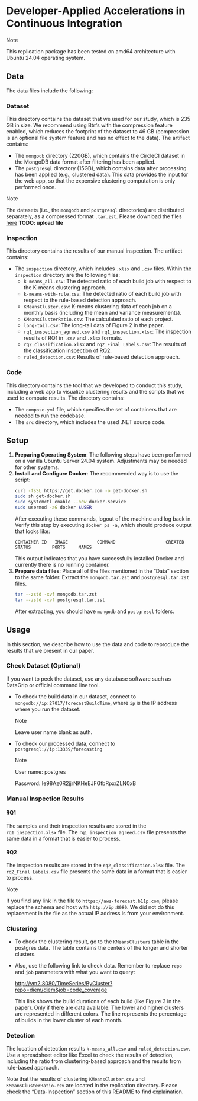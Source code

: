 # Developer-Applied Accelerations in Continuous Integration

> [!NOTE]
> This replication package has been tested on amd64 architecture with Ubuntu 24.04 operating system.

## Data
The data files include the following:

### Dataset
This directory contains the dataset that we used for our study, which is 235 GB in size. We recommend using Btrfs with the compression feature enabled, which reduces the footprint of the dataset to 46 GB (compression is an optional file system feature and has no effect to the data). The artifact contains:

- The `mongodb` directory (220GB), which contains the CircleCI dataset in the MongoDB data format after filtering has been applied.
- The `postgresql` directory (15GB), which contains data after processing has been applied (e.g., clustered data). This data provides the input for the web app, so that the expensive clustering computation is only performed once.

> [!NOTE]
> The datasets (i.e., the `mongodb` and `postgresql` directories) are distributed separately, as a compressed format `.tar.zst`. Please download the files [here]() **TODO: upload file**

### Inspection
This directory contains the results of our manual inspection. The artifact contains:

- The `inspection` directory, which includes `.xlsx` and `.csv` files. Within the `inspection` directory are the following files:
    - `k-means_all.csv`: The detected ratio of each build job with respect to the K-means clustering approach.
    - `k-means-with-rule.csv`:  The detected ratio of each build job with respect to the rule-based detection approach.
    - `KMeansCluster.csv`: K-means clustering data of each job on a monthly basis (including the mean and variance measurements).
    - `KMeansClusterRatio.csv`: The calculated ratio of each project.
    - `long-tail.csv`: The long-tail data of Figure 2 in the paper.
    - `rq1_inspection_agreed.csv` and `rq1_inspection.xlsx`: The inspection results of RQ1 in `.csv` and `.xlsx` formats.
    - `rq2_classification.xlsx` and `rq2_Final Labels.csv`: The results of the classification inspection of RQ2.
    - `ruled_detection.csv`: Results of rule-based detection approach.

### Code
This directory contains the tool that we developed to conduct this study, including a web app to visualize clustering results and the scripts that we used to compute results. The directory contains:

- The `compose.yml` file, which specifies the set of containers that are needed to run the codebase.
- The `src` directory, which includes the used .NET source code.

## Setup
1. **Preparing Operating System**: The following steps have been performed on a vanilla Ubuntu Server 24.04 system. Adjustments may be needed for other systems.
2. **Install and Configure Docker**: The recommended way is to use the script:
    ```sh
    curl -fsSL https://get.docker.com -o get-docker.sh
    sudo sh get-docker.sh
    sudo systemctl enable --now docker.service
    sudo usermod -aG docker $USER
    ```
    After executing these commands, logout of the machine and log back in. Verify this step by executing `docker ps -a`, which should produce output that looks like:
    ```
    CONTAINER ID   IMAGE           COMMAND                   CREATED        STATUS        PORTS     NAMES
    ```
    This output indicates that you have successfully installed Docker and currently there is no running container.
4. **Prepare data files**: Place all of the files mentioned in the “Data” section to the same folder. Extract the `mongodb.tar.zst` and `postgresql.tar.zst` files.
    ```sh
    tar --zstd -xvf mongodb.tar.zst
    tar --zstd -xvf postgresql.tar.zst
    ```
    After extracting, you should have `mongodb` and `postgresql` folders.

## Usage
In this section, we describe how to use the data and code to reproduce the results that we present in our paper.

### Check Dataset (Optional)

If you want to peek the dataset, use any database software such as DataGrip or official command line tool.

- To check the build data in our dataset, connect to `mongodb://ip:27017/forecastBuildTime`, where `ip` is the IP address where you run the dataset.
  > [!NOTE]
  > Leave user name blank as auth.
- To check our processed data, connect to `postgresql://ip:13339/forecasting`
  > [!NOTE]
  > User name: postgres
  >
  > Password: Ie98Az0R2jjrNKHeEJFGtbRpxrZLN0xB

### Manual Inspection Results
#### RQ1
The samples and their inspection results are stored in the `rq1_inspection.xlsx` file. The `rq1_inspection_agreed.csv` file presents the same data in a format that is easier to process.

#### RQ2
The inspection results are stored in the `rq2_classification.xlsx` file. The `rq2_Final Labels.csv` file presents the same data in a format that is easier to process.

> [!NOTE]
> If you find any link in the file to `https://aws-forecast.b11p.com`, please replace the schema and host with `http://ip:8080`. We did not do this replacement in the file as the actual IP address is from your environment.

### Clustering
- To check the clustering result, go to the `KMeansClusters` table in the postgres data. The table contains the centers of the longer and shorter clusters.
- Also, use the following link to check data. Remember to replace `repo` and `job` parameters with what you want to query:

  <http://vm2:8080/TimeSeries/ByCluster?repo=diem/diem&job=code_coverage>

  This link shows the build durations of each build (like Figure 3 in the paper). Only if there are data available: The lower and higher clusters are represented in different colors. The line represents the percentage of builds in the lower cluster of each month.

### Detection
The location of detection results `k-means_all.csv` and `ruled_detection.csv`. Use a spreadsheet editor like Excel to check the results of detection, including the ratio from clustering-based approach and the results from rule-based approach.

Note that the results of clustering `KMeansCluster.csv` and `KMeansClusterRatio.csv` are located in the replication directory. Please check the “Data-Inspection” section of this README to find explaination.
